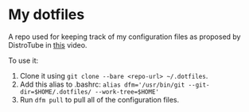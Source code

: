 # My dotfiles

A repo used for keeping track of my configuration files as proposed by DistroTube in [this](https://www.youtube.com/watch?v=tBoLDpTWVOM) video.

To use it:
1. Clone it using `git clone --bare <repo-url> ~/.dotfiles`.
1. Add this alias to .bashrc: `alias dfm='/usr/bin/git --git-dir=$HOME/.dotfiles/ --work-tree=$HOME'`
1. Run `dfm pull` to pull all of the configuration files.
